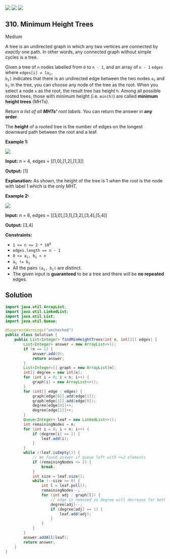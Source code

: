 [![](https://img.shields.io/github/stars/javadev/LeetCode-in-Java?label=Stars&style=flat-square)](https://github.com/javadev/LeetCode-in-Java)
[![](https://img.shields.io/github/forks/javadev/LeetCode-in-Java?label=Fork%20me%20on%20GitHub%20&style=flat-square)](https://github.com/javadev/LeetCode-in-Java/fork)
[![](https://img.shields.io/badge/-LeetCode%20in%20Kotlin-blue?style=flat-square)](https://github.com/javadev/LeetCode-in-Kotlin)

## 310\. Minimum Height Trees

Medium

A tree is an undirected graph in which any two vertices are connected by _exactly_ one path. In other words, any connected graph without simple cycles is a tree.

Given a tree of `n` nodes labelled from `0` to `n - 1`, and an array of `n - 1` `edges` where <code>edges[i] = [a<sub>i</sub>, b<sub>i</sub>]</code> indicates that there is an undirected edge between the two nodes <code>a<sub>i</sub></code> and <code>b<sub>i</sub></code> in the tree, you can choose any node of the tree as the root. When you select a node `x` as the root, the result tree has height `h`. Among all possible rooted trees, those with minimum height (i.e. `min(h)`) are called **minimum height trees** (MHTs).

Return _a list of all **MHTs'** root labels_. You can return the answer in **any order**.

The **height** of a rooted tree is the number of edges on the longest downward path between the root and a leaf.

**Example 1:**

![](https://assets.leetcode.com/uploads/2020/09/01/e1.jpg)

**Input:** n = 4, edges = \[\[1,0],[1,2],[1,3]]

**Output:** [1]

**Explanation:** As shown, the height of the tree is 1 when the root is the node with label 1 which is the only MHT. 

**Example 2:**

![](https://assets.leetcode.com/uploads/2020/09/01/e2.jpg)

**Input:** n = 6, edges = \[\[3,0],[3,1],[3,2],[3,4],[5,4]]

**Output:** [3,4] 

**Constraints:**

*   <code>1 <= n <= 2 * 10<sup>4</sup></code>
*   `edges.length == n - 1`
*   <code>0 <= a<sub>i</sub>, b<sub>i</sub> < n</code>
*   <code>a<sub>i</sub> != b<sub>i</sub></code>
*   All the pairs <code>(a<sub>i</sub>, b<sub>i</sub>)</code> are distinct.
*   The given input is **guaranteed** to be a tree and there will be **no repeated** edges.

## Solution

```java
import java.util.ArrayList;
import java.util.LinkedList;
import java.util.List;
import java.util.Queue;

@SuppressWarnings("unchecked")
public class Solution {
    public List<Integer> findMinHeightTrees(int n, int[][] edges) {
        List<Integer> answer = new ArrayList<>();
        if (n == 1) {
            answer.add(0);
            return answer;
        }
        List<Integer>[] graph = new ArrayList[n];
        int[] degree = new int[n];
        for (int i = 0; i < n; i++) {
            graph[i] = new ArrayList<>();
        }
        for (int[] edge : edges) {
            graph[edge[0]].add(edge[1]);
            graph[edge[1]].add(edge[0]);
            degree[edge[0]]++;
            degree[edge[1]]++;
        }
        Queue<Integer> leaf = new LinkedList<>();
        int remainingNodes = n;
        for (int i = 0; i < n; i++) {
            if (degree[i] == 1) {
                leaf.add(i);
            }
        }
        while (!leaf.isEmpty()) {
            // We found answer if queue left with <=2 elements
            if (remainingNodes <= 2) {
                break;
            }
            int size = leaf.size();
            while (--size >= 0) {
                int l = leaf.poll();
                remainingNodes--;
                for (int adj : graph[l]) {
                    // edge is removed so degree will decrease for both vertex
                    degree[adj]--;
                    if (degree[adj] == 1) {
                        leaf.add(adj);
                    }
                }
            }
        }
        answer.addAll(leaf);
        return answer;
    }
}
```